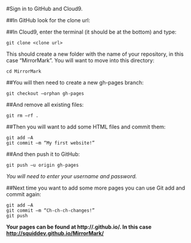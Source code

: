 #Sign in to GitHub and Cloud9. 

##In GitHub look for the clone url:

##In Cloud9, enter the terminal (it should be at the bottom) and type:
```
git clone <clone url>
```

This should create a new folder with the name of your repository, in this case “MirrorMark”. You will want to move into this directory:
```
cd MirrorMark
```

##You will then need to create a new gh-pages branch:
```
git checkout –orphan gh-pages
```

##And remove all existing files:
```
git rm –rf .
```

##Then you will want to add some HTML files and commit them:
```
git add –A
git commit –m “My first website!”
```

##And then push it to GitHub:
```
git push –u origin gh-pages
```

*You will need to enter your username and password.*

##Next time you want to add some more pages you can use Git add and commit again:
```
git add –A
git commit –m “Ch-ch-ch-changes!”
git push
```

**Your pages can be found at http://<username>.github.io/<repository>. In this case http://squiddev.github.io/MirrorMark/**

